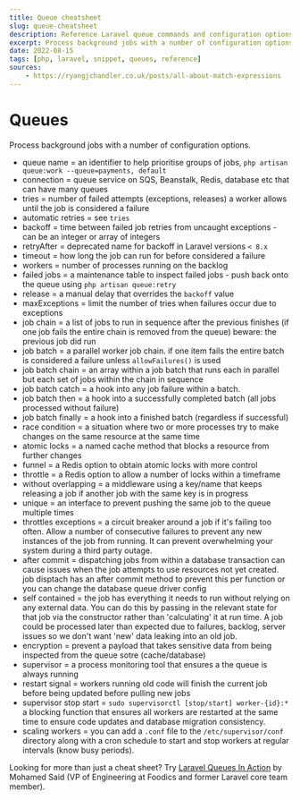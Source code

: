 ```yaml
---
title: Queue cheatsheet
slug: queue-cheatsheet
description: Reference Laravel queue commands and configuration options
excerpt: Process background jobs with a number of configuration options
date: 2022-08-15
tags: [php, laravel, snippet, queues, reference]
sources:
    - https://ryangjchandler.co.uk/posts/all-about-match-expressions
---
```


# Queues

Process background jobs with a number of configuration options.

* queue name = an identifier to help prioritise groups of jobs, `php artisan queue:work --queue=payments, default`
* connection = queue service on SQS, Beanstalk, Redis, database etc that can have many queues
* tries = number of failed attempts (exceptions, releases) a worker allows until the job is considered a failure
* automatic retries = see `tries`
* backoff = time between failed job retries from uncaught exceptions - can be an integer or array of integers
* retryAfter = deprecated name for backoff in Laravel versions `< 8.x`
* timeout = how long the job can run for before considered a failure
* workers = number of processes running on the backlog
* failed jobs = a maintenance table to inspect failed jobs - push back onto the queue using `php artisan queue:retry`
* release = a manual delay that overrides the `backoff` value
* maxExceptions = limit the number of tries when failures occur due to exceptions
* job chain = a list of jobs to run in sequence after the previous finishes (if one job fails the entire chain is removed from the queue) beware: the previous job did run
* job batch = a parallel worker job chain. if one item fails the entire batch is considered a failure unless `allowFailures()` is used
* job batch chain = an array within a job batch that runs each in parallel but each set of jobs within the chain in sequence
* job batch catch = a hook into any job failure within a batch.
* job batch then = a hook into a successfully completed batch (all jobs processed without failure)
* job batch finally = a hook into a finished batch (regardless if successful)
* race condition = a situation where two or more processes try to make changes on the same resource at the same time
* atomic locks = a named cache method that blocks a resource from further changes
* funnel = a Redis option to obtain atomic locks with more control
* throttle = a Redis option to allow a number of locks within a timeframe
* without overlapping = a middleware using a key/name that keeps releasing a job if another job with the same key is in progress
* unique = an interface to prevent pushing the same job to the queue multiple times
* throttles exceptions = a circuit breaker around a job if it's failing too often. Allow a number of consecutive failures to prevent any new instances of the job from running. It can prevent overwhelming your system during a third party outage.
* after commit = dispatching jobs from within a database transaction can cause issues when the job attempts to use resources not yet created. job disptach has an after commit method to prevent this per function or you can change the database queue driver config
* self contained = the job has everything it needs to run without relying on any external data. You can do this by passing in the relevant state for that job via the constructor rather than 'calculating' it at run time. A job could be processed later than expected due to failures, backlog, server issues so we don't want 'new' data leaking into an old job.
* encryption = prevent a payload that takes sensitive data from being inspected from the queue sotre (cache/database)
* supervisor = a process monitoring tool that ensures a the queue is always running
* restart signal = workers running old code will finish the current job before being updated before pulling new jobs
* supervisor stop start = `sudo supervisorctl [stop/start] worker-{id}:*` a blocking function that ensures all workers are restarted at the same time to ensure code updates and database migration consistency.
* scaling workers = you can add a `.conf` file to the `/etc/supervisor/conf` directory along with a cron schedule to start and stop workers at regular intervals (know busy periods).

Looking for more than just a cheat sheet? Try [Laravel Queues In Action](https://learn-laravel-queues.com) by Mohamed Said (VP of Engineering at Foodics and former Laravel core team member).